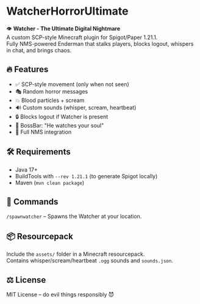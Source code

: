 # WatcherHorrorUltimate

👁️ **Watcher - The Ultimate Digital Nightmare**  
A custom SCP-style Minecraft plugin for Spigot/Paper 1.21.1.  
Fully NMS-powered Enderman that stalks players, blocks logout, whispers in chat, and brings chaos.

## 🔥 Features

- ✅ SCP-style movement (only when not seen)
- 🎭 Random horror messages
- 💥 Blood particles + scream
- 🔊 Custom sounds (whisper, scream, heartbeat)
- 🔒 Blocks logout if Watcher is present
- 👑 BossBar: "He watches your soul"
- 🧠 Full NMS integration

## 🛠 Requirements

- Java 17+
- BuildTools with `--rev 1.21.1` (to generate Spigot locally)
- Maven (`mvn clean package`)

## 🧾 Commands

`/spawnwatcher` – Spawns the Watcher at your location.

## 📦 Resourcepack

Include the `assets/` folder in a Minecraft resourcepack.  
Contains whisper/scream/heartbeat `.ogg` sounds and `sounds.json`.

## ⚖️ License

MIT License – do evil things responsibly 😈
